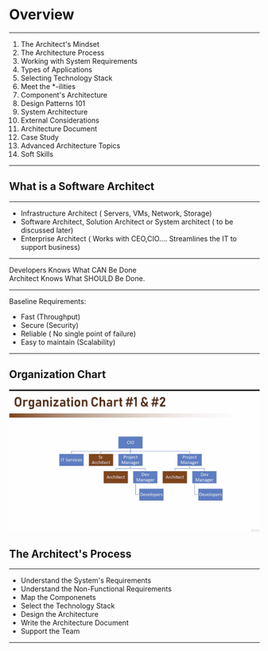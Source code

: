 # Overview
***
1. The Architect's Mindset
2. The Architecture Process
3. Working with System Requirements
4. Types of Applications
5. Selecting Technology Stack 
6. Meet the *-ilities
7. Component's Architecture
8. Design Patterns 101
9. System Architecture
10. External Considerations 
11. Architecture Document 
12. Case Study
13. Advanced Architecture Topics
14. Soft Skills
***

## What is a Software Architect 
***
- Infrastructure Architect ( Servers, VMs, Network, Storage)
- Software Architect, Solution Architect or System architect ( to be discussed later)
- Enterprise Architect ( Works with CEO,CIO.... Streamlines the IT to support business)
***
  
Developers Knows What CAN Be Done  
Architect Knows What SHOULD Be Done. 

***
Baseline Requirements: 
- Fast (Throughput)
- Secure (Security) 
- Reliable ( No single point of failure)
- Easy to maintain (Scalability)
***

## Organization Chart 
![images](https://github.com/KennySoh/Technical-Interview/blob/master/oop/softwareOrgChart.png)

## The Architect's Process
***
- Understand the System's Requirements
- Understand the Non-Functional Requirements
- Map the Componenets
- Select the Technology Stack
- Design the Architecture
- Write the Architecture Document
- Support the Team
***

